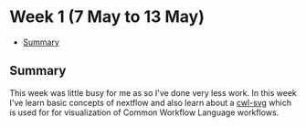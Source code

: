 # Week 1 (7 May to 13 May)

- [Summary](#summary)


## Summary

This week was little busy for me as so I've done very less work. In this week I've learn basic concepts of nextflow and also 
learn about a [cwl-svg](https://github.com/rabix/cwl-svg) which is used for for visualization of Common Workflow Language workflows.
